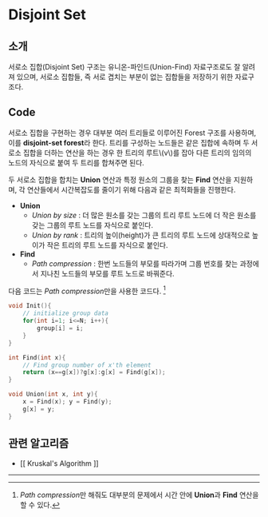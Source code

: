 # Disjoint Set
## 소개
서로소 집합(Disjoint Set) 구조는 유니온-파인드(Union-Find) 자료구조로도 잘 알려져 있으며, 서로소 집합들, 즉 서로 겹치는 부분이 없는 집합들을 저장하기 위한 자료구조다. 

## Code
서로소 집합을 구현하는 경우 대부분 여러 트리들로 이루어진 Forest 구조를 사용하며, 이를 **disjoint-set forest**라 한다. 트리를 구성하는 노드들은 같은 집합에 속하며 두 서로소 집합을 더하는 연산을 하는 경우 한 트리의 루트\\(v\\)를 잡아 다른 트리의 임의의 노드의 자식으로 붙여 두 트리를 합쳐주면 된다.

두 서로소 집합을 합치는 **Union** 연산과 특정 원소의 그룹을 찾는 **Find** 연산을 지원하며, 각 연산들에서 시간복잡도를 줄이기 위해 다음과 같은 최적화들을 진행한다.
* **Union**
	* *Union by size* : 더 많은 원소를 갖는 그룹의 트리 루트 노드에 더 작은 원소를 갖는 그룹의 루트 노드를 자식으로 붙인다.
	* *Union by rank* : 트리의 높이(height)가 큰 트리의 루트 노드에 상대적으로 높이가 작은 트리의 루트 노드를 자식으로 붙인다.
* **Find**
	* *Path compression* : 한번 노드들의 부모를 따라가며 그룹 번호를 찾는 과정에서 지나친 노드들의 부모를 루트 노드로 바꿔준다.

다음 코드는 *Path compression*만을 사용한 코드다. [^1]

``` c++
void Init(){
	// initialize group data
	for(int i=1; i<=N; i++){
		group[i] = i;
	}
}

int Find(int x){
	// Find group number of x'th element
	return (x==g[x])?g[x]:g[x] = Find(g[x]);
}

void Union(int x, int y){
	x = Find(x); y = Find(y);
	g[x] = y;
}
```
## 관련 알고리즘
* [[ Kruskal's Algorithm ]]


---
[^1]: *Path compression*만 해줘도 대부분의 문제에서 시간 안에 **Union**과 **Find** 연산을 할 수 있다.



